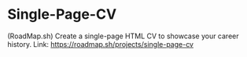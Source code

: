 # Single-Page-CV
(RoadMap.sh) Create a single-page HTML CV to showcase your career history.
Link: https://roadmap.sh/projects/single-page-cv
